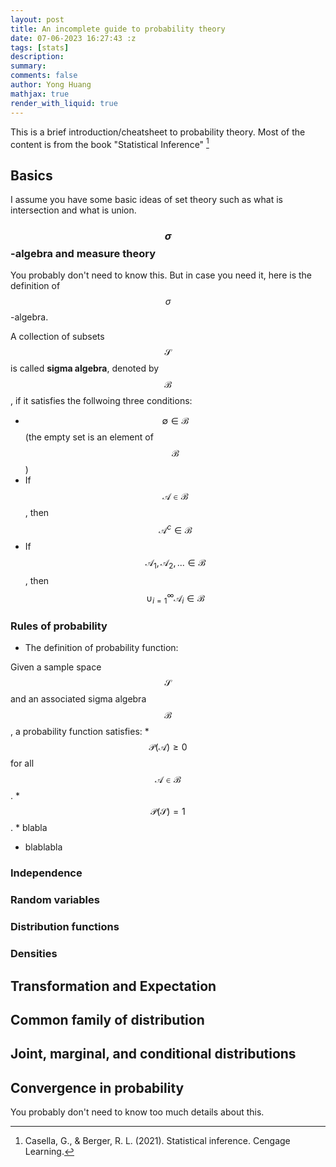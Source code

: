 ```yaml
---
layout: post
title: An incomplete guide to probability theory
date: 07-06-2023 16:27:43 :z
tags: [stats]
description:
summary:
comments: false
author: Yong Huang
mathjax: true
render_with_liquid: true
---
```


This is a brief introduction/cheatsheet to probability theory. Most of the content is from the book "Statistical Inference" [^fn1]


## Basics
I assume you have some basic ideas of set theory such as what is intersection and what is union.
### $$\sigma$$-algebra and measure theory
You probably don't need to know this. But in case you need it, here is the definition of $$\sigma$$-algebra. 

A collection of subsets $$\mathcal{S}$$ is called **sigma algebra**, denoted by $$\mathcal{B}$$, if it satisfies the follwoing three conditions:
- $$\emptyset \in \mathcal{B}$$ (the empty set is an element of $$\mathcal{B}$$)
- If $$\mathcal{A} \in \mathcal{B}$$, then $$\mathcal{A}^{c} \in \mathcal{B}$$
- If $$\mathcal{A}_{1}, \mathcal{A}_{2},... \in \mathcal{B}$$, then $$\cup_{i=1}^{\infty} \mathcal{A}_{i} \in \mathcal{B}$$ 

### Rules of probability
- The definition of probability function:

Given a sample space $$\mathcal{S}$$ and an associated sigma algebra $$\mathcal{B}$$, a probability function satisfies:
    * $$\mathcal{P}(\mathcal{A})  \geq 0$$ for all $$\mathcal{A} \in \mathcal{B}$$.
    * $$\mathcal{P}(\mathcal{S}) = 1$$.
    * blabla
- blablabla

### Independence
### Random variables
### Distribution functions
### Densities
## Transformation and Expectation
## Common family of distribution
## Joint, marginal, and conditional distributions
## Convergence in probability
You probably don't need to know too much details about this.

[^fn1]: Casella, G., & Berger, R. L. (2021). Statistical inference. Cengage Learning.
